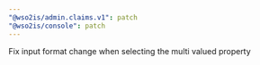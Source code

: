```yaml
---
"@wso2is/admin.claims.v1": patch
"@wso2is/console": patch
---
```


Fix input format change when selecting the multi valued property
